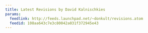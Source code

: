 ```yaml
---
title: Latest Revisions by David Kalnischkies
params:
  feedlink: http://feeds.launchpad.net/~donkult/revisions.atom
  feedid: 108aa643c7e3c80042a031f372945e43
---
```

